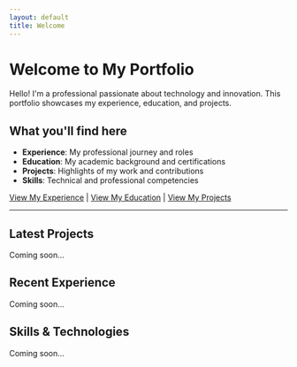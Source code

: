 ```yaml
---
layout: default
title: Welcome
---
```


# Welcome to My Portfolio

Hello! I'm a professional passionate about technology and innovation. This portfolio showcases my experience, education, and projects.

## What you'll find here

- **Experience**: My professional journey and roles
- **Education**: My academic background and certifications
- **Projects**: Highlights of my work and contributions
- **Skills**: Technical and professional competencies

[View My Experience](/experience) | [View My Education](/education) | [View My Projects](/projects)

---

## Latest Projects
Coming soon...

## Recent Experience
Coming soon...

## Skills & Technologies
Coming soon... 